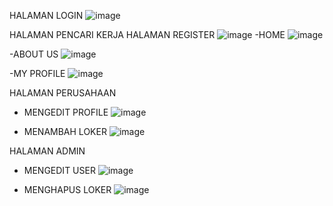 HALAMAN LOGIN
![image](https://github.com/DeagamaAntariksa/Aplikasi-Lowongan-Kerja-Berbasis-Website/assets/81089892/d9b6d9b3-f2b0-4319-9f56-18e4fdbbb2d6)

HALAMAN PENCARI KERJA
HALAMAN REGISTER
![image](https://github.com/DeagamaAntariksa/Aplikasi-Lowongan-Kerja-Berbasis-Website/assets/81089892/cf87c94a-f45c-4135-93f6-96cb1060503e)
-HOME
![image](https://github.com/DeagamaAntariksa/Aplikasi-Lowongan-Kerja-Berbasis-Website/assets/81089892/e638dc8a-0894-4e4c-b99a-9f904248f9e4)

-ABOUT US
![image](https://github.com/DeagamaAntariksa/Aplikasi-Lowongan-Kerja-Berbasis-Website/assets/81089892/1cb7ab41-8d77-4403-bfb9-2c16db5bc108)

-MY PROFILE
![image](https://github.com/DeagamaAntariksa/Aplikasi-Lowongan-Kerja-Berbasis-Website/assets/81089892/ff983d76-d57b-42e2-a42d-3f05f78eef47)

HALAMAN PERUSAHAAN
- MENGEDIT PROFILE
  ![image](https://github.com/DeagamaAntariksa/Aplikasi-Lowongan-Kerja-Berbasis-Website/assets/81089892/c3f82b47-1d90-4616-b12c-4eb73361ff4f)

- MENAMBAH LOKER
  ![image](https://github.com/DeagamaAntariksa/Aplikasi-Lowongan-Kerja-Berbasis-Website/assets/81089892/fc350e6f-1614-4663-be04-4e1a76d468a5)

HALAMAN ADMIN
- MENGEDIT USER
  ![image](https://github.com/DeagamaAntariksa/Aplikasi-Lowongan-Kerja-Berbasis-Website/assets/81089892/7b1e4b5b-286f-433e-bf7a-65fc9d01802d)

- MENGHAPUS LOKER
![image](https://github.com/DeagamaAntariksa/Aplikasi-Lowongan-Kerja-Berbasis-Website/assets/81089892/cd5b2003-c6b8-4caf-8d12-6b478c2027af)
